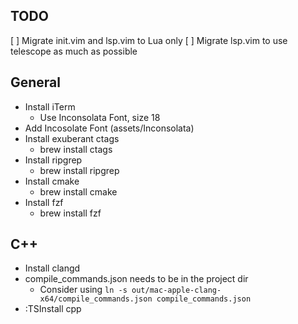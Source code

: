 ## TODO
[ ] Migrate init.vim and lsp.vim to Lua only
[ ] Migrate lsp.vim to use telescope as much as possible


## General

* Install iTerm
    * Use Inconsolata Font, size 18
* Add Incosolate Font (assets/Inconsolata)
* Install exuberant ctags
    * brew install ctags
* Install ripgrep
    * brew install ripgrep
* Install cmake
    * brew install cmake
* Install fzf
    * brew install fzf

## C++

* Install clangd
* compile_commands.json needs to be in the project dir
    * Consider using ```ln -s out/mac-apple-clang-x64/compile_commands.json compile_commands.json```
* :TSInstall cpp
